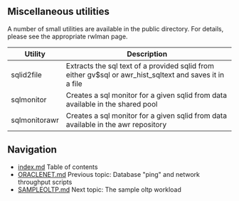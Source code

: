 ## Miscellaneous utilities

A number of small utilities are available in the public directory.
For details, please see the appropriate rwlman page.

|Utility|Description|
|-------|-----------|
|sqlid2file|Extracts the sql text of a provided sqlid from either gv$sql or awr_hist_sqltext and saves it in a file|
|sqlmonitor|Creates a sql monitor for a given sqlid from data available in the shared pool|
|sqlmonitorawr|Creates a sql monitor for a given sqlid from data available in the awr repository|

## Navigation
* [index.md](index.md#rwpload-simulator-users-guide) Table of contents
* [ORACLENET.md](ORACLENET.md) Previous topic: Database "ping" and network throughput scripts
* [SAMPLEOLTP.md](SAMPLEOLTP.md) Next topic: The sample oltp workload
